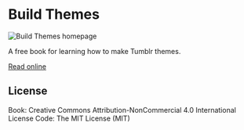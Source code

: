 # Build Themes

![Build Themes homepage](https://cloud.githubusercontent.com/assets/816965/10529981/897d53a2-73ee-11e5-9ae8-75427a56a1fc.png)

A free book for learning how to make Tumblr themes.

[Read online](http://buildthemes.tumblr.com/)

## License

Book: Creative Commons Attribution-NonCommercial 4.0 International License
Code: The MIT License (MIT)

